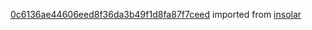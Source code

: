[0c6136ae44606eed8f36da3b49f1d8fa87f7ceed](https://github.com/insolar/insolar/commit/0c6136ae44606eed8f36da3b49f1d8fa87f7ceed) imported from [insolar](https://github.com/insolar/insolar)
